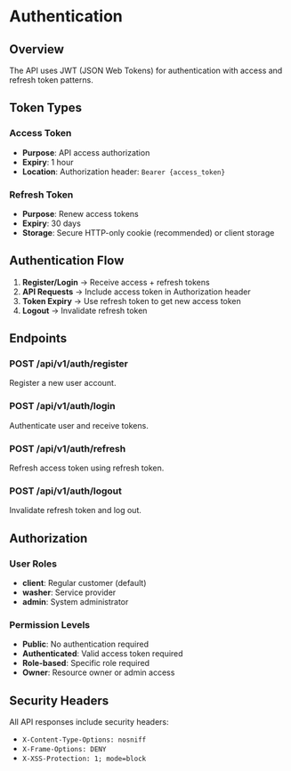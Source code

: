 # Authentication

## Overview

The API uses JWT (JSON Web Tokens) for authentication with access and refresh token patterns.

## Token Types

### Access Token
- **Purpose**: API access authorization
- **Expiry**: 1 hour
- **Location**: Authorization header: `Bearer {access_token}`

### Refresh Token
- **Purpose**: Renew access tokens
- **Expiry**: 30 days
- **Storage**: Secure HTTP-only cookie (recommended) or client storage

## Authentication Flow

1. **Register/Login** → Receive access + refresh tokens
2. **API Requests** → Include access token in Authorization header
3. **Token Expiry** → Use refresh token to get new access token
4. **Logout** → Invalidate refresh token

## Endpoints

### POST /api/v1/auth/register
Register a new user account.

### POST /api/v1/auth/login
Authenticate user and receive tokens.

### POST /api/v1/auth/refresh
Refresh access token using refresh token.

### POST /api/v1/auth/logout
Invalidate refresh token and log out.

## Authorization

### User Roles
- **client**: Regular customer (default)
- **washer**: Service provider
- **admin**: System administrator

### Permission Levels
- **Public**: No authentication required
- **Authenticated**: Valid access token required
- **Role-based**: Specific role required
- **Owner**: Resource owner or admin access

## Security Headers

All API responses include security headers:
- `X-Content-Type-Options: nosniff`
- `X-Frame-Options: DENY`
- `X-XSS-Protection: 1; mode=block`